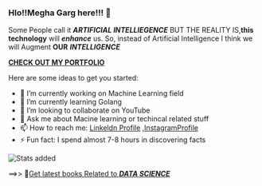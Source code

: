 ### Hlo!!Megha Garg here!!! 👋


Some People call it ***ARTIFICIAL INTELLIEGENCE*** BUT THE REALITY IS,**this technology** will ***enhance*** us. So, instead of Artificial Intelligence  I think we will Augment **OUR** ***INTELLIGENCE***


[**CHECK OUT MY PORTFOLIO**]([https://miss-jain-16.github.io/Portfolio/](https://miss-jain-16.github.io/Portfolio/))
 

Here are some ideas to get you started:

- 🔭 I’m currently working on Machine Learning field
- 🌱 I’m currently learning Golang
- 👯 I’m looking to collaborate on YouTube
- 💬 Ask me about Macine learning or techincal related stuff
- 📫 How to reach me: [Linkeldn Profile](https://www.linkedin.com/in/megha16garg/) ,[InstagramProfile](https://bit.ly/3eD8cjS)
- ⚡ Fun fact: I spend almost 7-8 hours in discovering facts

![Stats added](https://github-readme-stats.vercel.app/api?username=miss-jain-16&&show_icons=true&title_color=ffffff&icon_color=bb2acf&text_color=daf7dc&bg_color=151515)

==>> 🔭[Get latest books Related to ***DATA
       SCIENCE***](https://github.com/miss-jain-16/100daysofcode/tree/master/datascience_books)

